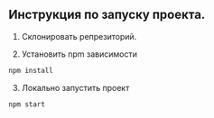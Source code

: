 ## Инструкция по запуску проекта.

1. Склонировать репрезиторий.

2. Установить npm зависимости 

```sh
npm install
```

3. Локально запустить проект 

```sh
npm start
```
